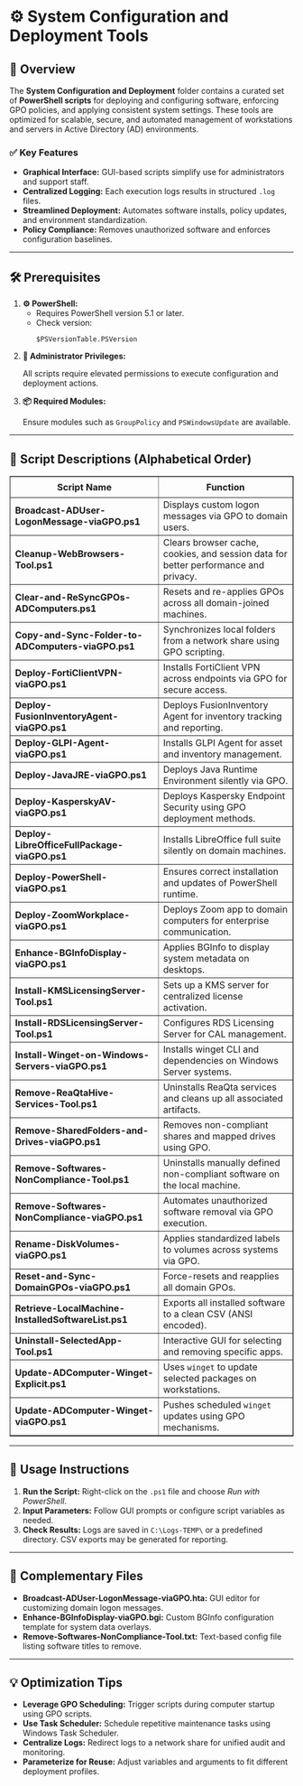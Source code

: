 <div>
  <h1>⚙️ System Configuration and Deployment Tools</h1>

  <h2>📝 Overview</h2>
  <p>
    The <strong>System Configuration and Deployment</strong> folder contains a curated set of 
    <strong>PowerShell scripts</strong> for deploying and configuring software, enforcing GPO policies, and applying consistent system settings. 
    These tools are optimized for scalable, secure, and automated management of workstations and servers in Active Directory (AD) environments.
  </p>

  <h3>✅ Key Features</h3>
  <ul>
    <li><strong>Graphical Interface:</strong> GUI-based scripts simplify use for administrators and support staff.</li>
    <li><strong>Centralized Logging:</strong> Each execution logs results in structured <code>.log</code> files.</li>
    <li><strong>Streamlined Deployment:</strong> Automates software installs, policy updates, and environment standardization.</li>
    <li><strong>Policy Compliance:</strong> Removes unauthorized software and enforces configuration baselines.</li>
  </ul>

  <hr />

  <h2>🛠️ Prerequisites</h2>
  <ol>
    <li>
      <strong>⚙️ PowerShell:</strong>
      <ul>
        <li>Requires PowerShell version 5.1 or later.</li>
        <li>Check version:
          <pre><code>$PSVersionTable.PSVersion</code></pre>
        </li>
      </ul>
    </li>
    <li>
      <strong>🔑 Administrator Privileges:</strong>
      <p>All scripts require elevated permissions to execute configuration and deployment actions.</p>
    </li>
    <li>
      <strong>📦 Required Modules:</strong>
      <p>Ensure modules such as <code>GroupPolicy</code> and <code>PSWindowsUpdate</code> are available.</p>
    </li>
  </ol>

  <hr />

  <h2>📜 Script Descriptions (Alphabetical Order)</h2>
  <table border="1" style="border-collapse: collapse; width: 100%;">
    <thead>
      <tr>
        <th style="padding: 8px;">Script Name</th>
        <th style="padding: 8px;">Function</th>
      </tr>
    </thead>
    <tbody>
      <tr><td><strong>Broadcast-ADUser-LogonMessage-viaGPO.ps1</strong></td><td>Displays custom logon messages via GPO to domain users.</td></tr>
      <tr><td><strong>Cleanup-WebBrowsers-Tool.ps1</strong></td><td>Clears browser cache, cookies, and session data for better performance and privacy.</td></tr>
      <tr><td><strong>Clear-and-ReSyncGPOs-ADComputers.ps1</strong></td><td>Resets and re-applies GPOs across all domain-joined machines.</td></tr>
      <tr><td><strong>Copy-and-Sync-Folder-to-ADComputers-viaGPO.ps1</strong></td><td>Synchronizes local folders from a network share using GPO scripting.</td></tr>
      <tr><td><strong>Deploy-FortiClientVPN-viaGPO.ps1</strong></td><td>Installs FortiClient VPN across endpoints via GPO for secure access.</td></tr>
      <tr><td><strong>Deploy-FusionInventoryAgent-viaGPO.ps1</strong></td><td>Deploys FusionInventory Agent for inventory tracking and reporting.</td></tr>
      <tr><td><strong>Deploy-GLPI-Agent-viaGPO.ps1</strong></td><td>Installs GLPI Agent for asset and inventory management.</td></tr>
      <tr><td><strong>Deploy-JavaJRE-viaGPO.ps1</strong></td><td>Deploys Java Runtime Environment silently via GPO.</td></tr>
      <tr><td><strong>Deploy-KasperskyAV-viaGPO.ps1</strong></td><td>Deploys Kaspersky Endpoint Security using GPO deployment methods.</td></tr>
      <tr><td><strong>Deploy-LibreOfficeFullPackage-viaGPO.ps1</strong></td><td>Installs LibreOffice full suite silently on domain machines.</td></tr>
      <tr><td><strong>Deploy-PowerShell-viaGPO.ps1</strong></td><td>Ensures correct installation and updates of PowerShell runtime.</td></tr>
      <tr><td><strong>Deploy-ZoomWorkplace-viaGPO.ps1</strong></td><td>Deploys Zoom app to domain computers for enterprise communication.</td></tr>
      <tr><td><strong>Enhance-BGInfoDisplay-viaGPO.ps1</strong></td><td>Applies BGInfo to display system metadata on desktops.</td></tr>
      <tr><td><strong>Install-KMSLicensingServer-Tool.ps1</strong></td><td>Sets up a KMS server for centralized license activation.</td></tr>
      <tr><td><strong>Install-RDSLicensingServer-Tool.ps1</strong></td><td>Configures RDS Licensing Server for CAL management.</td></tr>
      <tr><td><strong>Install-Winget-on-Windows-Servers-viaGPO.ps1</strong></td><td>Installs winget CLI and dependencies on Windows Server systems.</td></tr>
      <tr><td><strong>Remove-ReaQtaHive-Services-Tool.ps1</strong></td><td>Uninstalls ReaQta services and cleans up all associated artifacts.</td></tr>
      <tr><td><strong>Remove-SharedFolders-and-Drives-viaGPO.ps1</strong></td><td>Removes non-compliant shares and mapped drives using GPO.</td></tr>
      <tr><td><strong>Remove-Softwares-NonCompliance-Tool.ps1</strong></td><td>Uninstalls manually defined non-compliant software on the local machine.</td></tr>
      <tr><td><strong>Remove-Softwares-NonCompliance-viaGPO.ps1</strong></td><td>Automates unauthorized software removal via GPO execution.</td></tr>
      <tr><td><strong>Rename-DiskVolumes-viaGPO.ps1</strong></td><td>Applies standardized labels to volumes across systems via GPO.</td></tr>
      <tr><td><strong>Reset-and-Sync-DomainGPOs-viaGPO.ps1</strong></td><td>Force-resets and reapplies all domain GPOs.</td></tr>
      <tr><td><strong>Retrieve-LocalMachine-InstalledSoftwareList.ps1</strong></td><td>Exports all installed software to a clean CSV (ANSI encoded).</td></tr>
      <tr><td><strong>Uninstall-SelectedApp-Tool.ps1</strong></td><td>Interactive GUI for selecting and removing specific apps.</td></tr>
      <tr><td><strong>Update-ADComputer-Winget-Explicit.ps1</strong></td><td>Uses <code>winget</code> to update selected packages on workstations.</td></tr>
      <tr><td><strong>Update-ADComputer-Winget-viaGPO.ps1</strong></td><td>Pushes scheduled <code>winget</code> updates using GPO mechanisms.</td></tr>
    </tbody>
  </table>

  <hr />

  <h2>🚀 Usage Instructions</h2>
  <ol>
    <li><strong>Run the Script:</strong> Right-click on the <code>.ps1</code> file and choose <em>Run with PowerShell</em>.</li>
    <li><strong>Input Parameters:</strong> Follow GUI prompts or configure script variables as needed.</li>
    <li><strong>Check Results:</strong> Logs are saved in <code>C:\Logs-TEMP\</code> or a predefined directory. CSV exports may be generated for reporting.</li>
  </ol>

  <hr />

  <h2>📁 Complementary Files</h2>
  <ul>
    <li><strong>Broadcast-ADUser-LogonMessage-viaGPO.hta:</strong> GUI editor for customizing domain logon messages.</li>
    <li><strong>Enhance-BGInfoDisplay-viaGPO.bgi:</strong> Custom BGInfo configuration template for system data overlays.</li>
    <li><strong>Remove-Softwares-NonCompliance-Tool.txt:</strong> Text-based config file listing software titles to remove.</li>
  </ul>

  <hr />

  <h2>💡 Optimization Tips</h2>
  <ul>
    <li><strong>Leverage GPO Scheduling:</strong> Trigger scripts during computer startup using GPO scripts.</li>
    <li><strong>Use Task Scheduler:</strong> Schedule repetitive maintenance tasks using Windows Task Scheduler.</li>
    <li><strong>Centralize Logs:</strong> Redirect logs to a network share for unified audit and monitoring.</li>
    <li><strong>Parameterize for Reuse:</strong> Adjust variables and arguments to fit different deployment profiles.</li>
  </ul>
</div>

